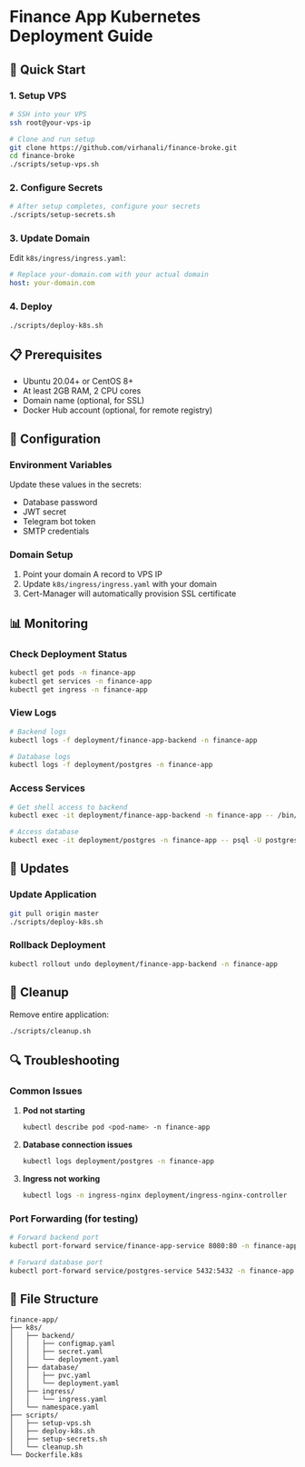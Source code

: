 # Finance App Kubernetes Deployment Guide

## 🚀 Quick Start

### 1. Setup VPS
```bash
# SSH into your VPS
ssh root@your-vps-ip

# Clone and run setup
git clone https://github.com/virhanali/finance-broke.git
cd finance-broke
./scripts/setup-vps.sh
```

### 2. Configure Secrets
```bash
# After setup completes, configure your secrets
./scripts/setup-secrets.sh
```

### 3. Update Domain
Edit `k8s/ingress/ingress.yaml`:
```yaml
# Replace your-domain.com with your actual domain
host: your-domain.com
```

### 4. Deploy
```bash
./scripts/deploy-k8s.sh
```

## 📋 Prerequisites

- Ubuntu 20.04+ or CentOS 8+
- At least 2GB RAM, 2 CPU cores
- Domain name (optional, for SSL)
- Docker Hub account (optional, for remote registry)

## 🔧 Configuration

### Environment Variables
Update these values in the secrets:
- Database password
- JWT secret
- Telegram bot token
- SMTP credentials

### Domain Setup
1. Point your domain A record to VPS IP
2. Update `k8s/ingress/ingress.yaml` with your domain
3. Cert-Manager will automatically provision SSL certificate

## 📊 Monitoring

### Check Deployment Status
```bash
kubectl get pods -n finance-app
kubectl get services -n finance-app
kubectl get ingress -n finance-app
```

### View Logs
```bash
# Backend logs
kubectl logs -f deployment/finance-app-backend -n finance-app

# Database logs
kubectl logs -f deployment/postgres -n finance-app
```

### Access Services
```bash
# Get shell access to backend
kubectl exec -it deployment/finance-app-backend -n finance-app -- /bin/sh

# Access database
kubectl exec -it deployment/postgres -n finance-app -- psql -U postgres -d finance_app
```

## 🔄 Updates

### Update Application
```bash
git pull origin master
./scripts/deploy-k8s.sh
```

### Rollback Deployment
```bash
kubectl rollout undo deployment/finance-app-backend -n finance-app
```

## 🧹 Cleanup

Remove entire application:
```bash
./scripts/cleanup.sh
```

## 🔍 Troubleshooting

### Common Issues

1. **Pod not starting**
   ```bash
   kubectl describe pod <pod-name> -n finance-app
   ```

2. **Database connection issues**
   ```bash
   kubectl logs deployment/postgres -n finance-app
   ```

3. **Ingress not working**
   ```bash
   kubectl logs -n ingress-nginx deployment/ingress-nginx-controller
   ```

### Port Forwarding (for testing)
```bash
# Forward backend port
kubectl port-forward service/finance-app-service 8080:80 -n finance-app

# Forward database port
kubectl port-forward service/postgres-service 5432:5432 -n finance-app
```

## 📁 File Structure

```
finance-app/
├── k8s/
│   ├── backend/
│   │   ├── configmap.yaml
│   │   ├── secret.yaml
│   │   └── deployment.yaml
│   ├── database/
│   │   ├── pvc.yaml
│   │   └── deployment.yaml
│   ├── ingress/
│   │   └── ingress.yaml
│   └── namespace.yaml
├── scripts/
│   ├── setup-vps.sh
│   ├── deploy-k8s.sh
│   ├── setup-secrets.sh
│   └── cleanup.sh
└── Dockerfile.k8s
```